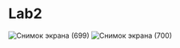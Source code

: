 # Lab2
![Снимок экрана (699)](https://github.com/BorisDeLaMar/Lab2/assets/91004615/3a6aec7f-c1c5-4581-9b13-684db58000ea)
![Снимок экрана (700)](https://github.com/BorisDeLaMar/Lab2/assets/91004615/6bb1afea-4e46-4c0f-ae2c-63030429952e)
